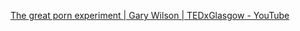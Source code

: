 [The great porn experiment | Gary Wilson | TEDxGlasgow - YouTube](https://www.youtube.com/watch?v=wSF82AwSDiU)
